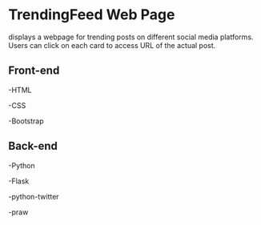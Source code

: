 # TrendingFeed Web Page

displays a webpage for trending posts on different social media platforms. Users can click on each card to access URL of the actual post.

## Front-end
-HTML

-CSS

-Bootstrap

## Back-end
-Python

-Flask

-python-twitter

-praw
